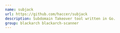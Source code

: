 ```yaml
---
name: subjack
url: https://github.com/haccer/subjack
description: Subdomain Takeover tool written in Go.
group: blackarch blackarch-scanner
---
```

